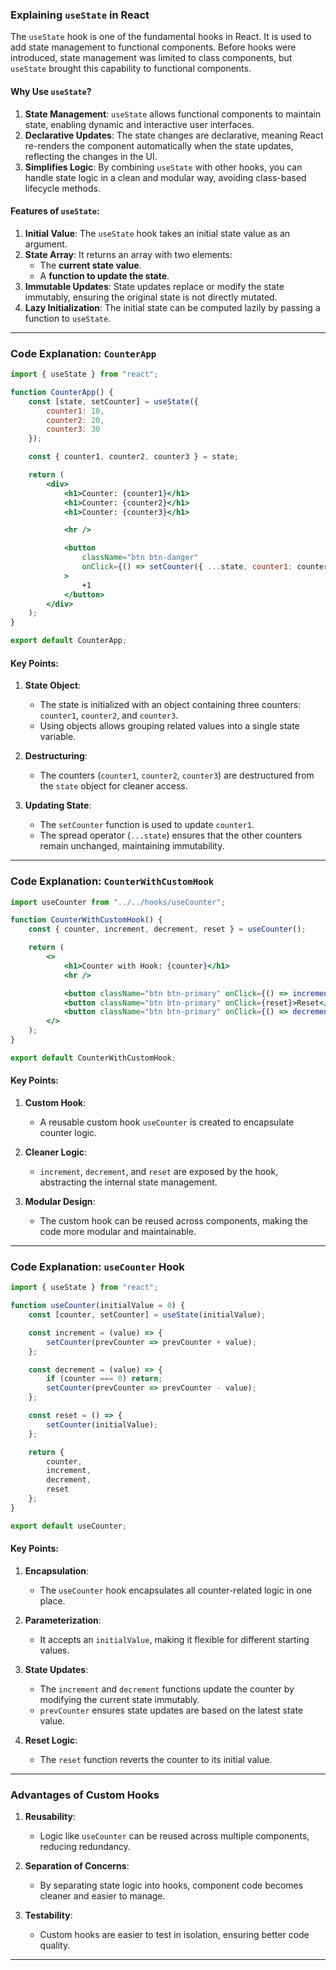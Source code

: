 ### Explaining `useState` in React

The `useState` hook is one of the fundamental hooks in React. It is used to add state management to functional components. Before hooks were introduced, state management was limited to class components, but `useState` brought this capability to functional components.

#### Why Use `useState`?

1. **State Management**: `useState` allows functional components to maintain state, enabling dynamic and interactive user interfaces.
2. **Declarative Updates**: The state changes are declarative, meaning React re-renders the component automatically when the state updates, reflecting the changes in the UI.
3. **Simplifies Logic**: By combining `useState` with other hooks, you can handle state logic in a clean and modular way, avoiding class-based lifecycle methods.

#### Features of `useState`:

1. **Initial Value**: The `useState` hook takes an initial state value as an argument.
2. **State Array**: It returns an array with two elements:
   - The **current state value**.
   - A **function to update the state**.
3. **Immutable Updates**: State updates replace or modify the state immutably, ensuring the original state is not directly mutated.
4. **Lazy Initialization**: The initial state can be computed lazily by passing a function to `useState`.

---

### Code Explanation: `CounterApp`

```jsx
import { useState } from "react";

function CounterApp() {
    const [state, setCounter] = useState({
        counter1: 10,
        counter2: 20,
        counter3: 30
    });

    const { counter1, counter2, counter3 } = state;

    return (
        <div>
            <h1>Counter: {counter1}</h1>
            <h1>Counter: {counter2}</h1>
            <h1>Counter: {counter3}</h1>

            <hr />

            <button 
                className="btn btn-danger" 
                onClick={() => setCounter({ ...state, counter1: counter1 + 1 })}
            >
                +1
            </button>
        </div>
    );
}

export default CounterApp;
```

#### Key Points:

1. **State Object**: 
   - The state is initialized with an object containing three counters: `counter1`, `counter2`, and `counter3`.
   - Using objects allows grouping related values into a single state variable.

2. **Destructuring**:
   - The counters (`counter1`, `counter2`, `counter3`) are destructured from the `state` object for cleaner access.

3. **Updating State**:
   - The `setCounter` function is used to update `counter1`.
   - The spread operator (`...state`) ensures that the other counters remain unchanged, maintaining immutability.

---

### Code Explanation: `CounterWithCustomHook`

```jsx
import useCounter from "../../hooks/useCounter";

function CounterWithCustomHook() {
    const { counter, increment, decrement, reset } = useCounter();

    return (
        <>
            <h1>Counter with Hook: {counter}</h1>
            <hr />

            <button className="btn btn-primary" onClick={() => increment(2)}>+</button>
            <button className="btn btn-primary" onClick={reset}>Reset</button>
            <button className="btn btn-primary" onClick={() => decrement(2)}>-</button>
        </>
    );
}

export default CounterWithCustomHook;
```

#### Key Points:

1. **Custom Hook**:
   - A reusable custom hook `useCounter` is created to encapsulate counter logic.

2. **Cleaner Logic**:
   - `increment`, `decrement`, and `reset` are exposed by the hook, abstracting the internal state management.

3. **Modular Design**:
   - The custom hook can be reused across components, making the code more modular and maintainable.

---

### Code Explanation: `useCounter` Hook

```jsx
import { useState } from "react";

function useCounter(initialValue = 0) {
    const [counter, setCounter] = useState(initialValue);

    const increment = (value) => {
        setCounter(prevCounter => prevCounter + value);
    };

    const decrement = (value) => {
        if (counter === 0) return;
        setCounter(prevCounter => prevCounter - value);
    };

    const reset = () => {
        setCounter(initialValue);
    };

    return {
        counter,
        increment,
        decrement,
        reset
    };
}

export default useCounter;
```

#### Key Points:

1. **Encapsulation**:
   - The `useCounter` hook encapsulates all counter-related logic in one place.

2. **Parameterization**:
   - It accepts an `initialValue`, making it flexible for different starting values.

3. **State Updates**:
   - The `increment` and `decrement` functions update the counter by modifying the current state immutably.
   - `prevCounter` ensures state updates are based on the latest state value.

4. **Reset Logic**:
   - The `reset` function reverts the counter to its initial value.

---

### Advantages of Custom Hooks

1. **Reusability**:
   - Logic like `useCounter` can be reused across multiple components, reducing redundancy.

2. **Separation of Concerns**:
   - By separating state logic into hooks, component code becomes cleaner and easier to manage.

3. **Testability**:
   - Custom hooks are easier to test in isolation, ensuring better code quality.

---